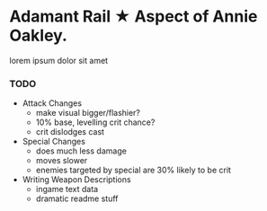 # Adamant Rail ★ Aspect of Annie Oakley.

lorem ipsum dolor sit amet

### TODO
- Attack Changes
    - make visual bigger/flashier?
    - 10% base, levelling crit chance?
    - crit dislodges cast
- Special Changes
    - does much less damage
    - moves slower
    - enemies targeted by special are 30% likely to be crit
- Writing Weapon Descriptions
    - ingame text data
    - dramatic readme stuff
